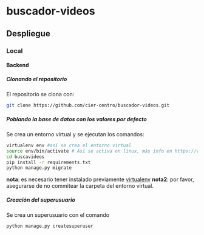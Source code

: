# buscador-videos
## Despliegue
### Local
#### Backend

##### Clonando el repositorio
El repositorio se clona con:

```bash
git clone https://github.com/cier-centro/buscador-videos.git
```
##### Poblando la base de datos con los valores por defecto

Se crea un entorno virtual y se ejecutan los comandos:

```bash
virtualenv env #así se crea el entorno virtual
source env/bin/activate # Así se activa en linux, más info en https://virtualenv.pypa.io/en/stable/
cd buscavideos
pip install -r requirements.txt
python manage.py migrate

```
**nota**: es necesario tener instalado previamente [virtualenv](https://virtualenv.pypa.io/en/stable/)
**nota2**: por favor, asegurarse de no commitear la carpeta del entorno virtual.


##### Creación del superusuario
Se crea un superusuario con el comando 

```bash 
python manage.py createsuperuser
```

